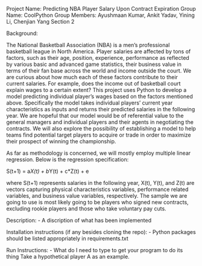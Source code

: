 Project Name: Predicting NBA Player Salary Upon Contract Expiration
Group Name: CoolPython
Group Members: Ayushmaan Kumar, Ankit Yadav, Yining Li, Chenjian Yang
Section 2


Background:

The National Basketball Association (NBA) is a men’s professional basketball league in North America. Player salaries are affected by tons of factors, such as their age, position, experience, performance as reflected by various basic and advanced game statistics, their business value in terms of their fan base across the world and income outside the court. 
We are curious about how much each of these factors contribute to their current salaries. For example, does the income out of basketball court explain wages to a certain extent? This project uses Python to develop a model predicting individual player’s wages based on the factors mentioned above. 
Specifically the model takes individual players’ current year characteristics as inputs and returns their predicted salaries in the following year.
We are hopeful that our model would be of referential value to the general managers and individual players and their agents in negotiating the contracts. We will also explore the possibility of establishing a model to help teams find potential target players to acquire or trade in order to maximize their prospect of winning the championship.

As far as methodology is concerned, we will mostly employ multiple linear regression. Below is the regression specification:

S(t+1) = a*X(t) + b*Y(t) + c*Z(t) + e 

where S(t+1) represents salaries in the following year, X(t), Y(t), and Z(t) are vectors capturing physical characteristics variables, performance related variables, and business value variables, respectively. The sample we are going to use is most likely going to be players who signed new contracts, excluding rookie players and those who take voluntary pay cuts.


Description:
    - A discription of what has been implemented

Installation instructions (if any besides cloning the repo):
    - Python packages should be listed appropriately in requirements.txt

Run Instructions:
    - What do I need to type to get your program to do its thing
    Take a hypothetical player A as an example.
